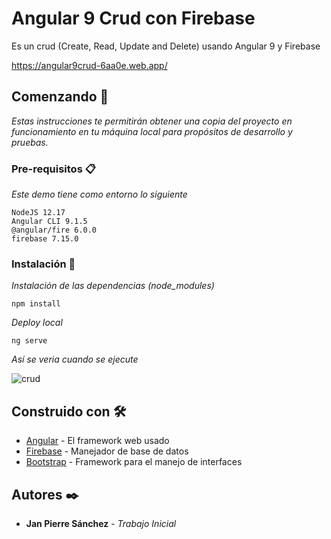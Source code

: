 # Angular 9 Crud con Firebase

Es un crud (Create, Read, Update and Delete) usando Angular 9 y Firebase

https://angular9crud-6aa0e.web.app/

## Comenzando 🚀

_Estas instrucciones te permitirán obtener una copia del proyecto en funcionamiento en tu máquina local para propósitos de desarrollo y pruebas._

### Pre-requisitos 📋

_Este demo tiene como entorno lo siguiente_

```
NodeJS 12.17
Angular CLI 9.1.5
@angular/fire 6.0.0
firebase 7.15.0
```

### Instalación 🔧

_Instalación de las dependencias (node_modules)_

```
npm install
```

_Deploy local_

```
ng serve
```

_Así se veria cuando se ejecute_

![crud](https://user-images.githubusercontent.com/8071610/84172171-4f677d80-aa41-11ea-8b9f-f3481b1596a1.PNG)


## Construido con 🛠️

* [Angular](https://angular.io/) - El framework web usado
* [Firebase](https://firebase.google.com/) - Manejador de base de datos
* [Bootstrap](https://getbootstrap.com/) - Framework para el manejo de interfaces


## Autores ✒️

* **Jan Pierre Sánchez** - *Trabajo Inicial*
